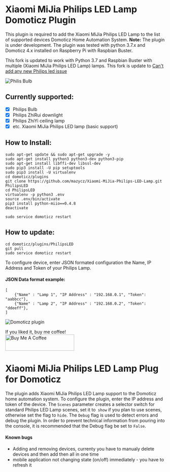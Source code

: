 # Xiaomi MiJia Philips LED Lamp Domoticz Plugin

This plugin is required to add the Xiaomi MiJia Philips LED Lamp to the list of supported devices Domoticz Home Automation System. **Note:** The plugin is under development. The plugin was tested with python 3.7.x and Domoticz 4.x installed on Raspberry Pi with Raspbian Buster.

This fork is updated to work with Python 3.7 and Raspbian Buster with multiple (Xiaomi MiJia Philips LED Lamp) lamps.
This fork is update to [Can't add any new Philips led issue](https://github.com/Whilser/Xiaomi-MiJia-Philips-LED-Lamp/issues/6) 

![Philis Bulb](https://github.com/mazycz/Xiaomi-MiJia-Philips-LED-Lamp/raw/master/images/PhilipsBulb.png)

## Currently supported:

- [x] Philips Bulb
- [x] Philips ZhiRui downlight
- [x] Philips ZhiYi ceiling lamp
- [x] etc. Xiaomi MiJia Philips LED lamp (basic support)

## How to Install:

    sudo apt-get update && sudo apt-get upgrade -y
    sudo apt-get install python3 python3-dev python3-pip
    sudo apt-get install libffi-dev libssl-dev
    sudo pip3 install -U pip setuptools
    sudo pip3 install -U virtualenv
    cd domoticz/plugins
    git clone https://github.com/mazycz/Xiaomi-MiJia-Philips-LED-Lamp.git PhilipsLED
    cd PhilipsLED
    virtualenv -p python3 .env
    source .env/bin/activate
    pip3 install python-miio==0.4.8
    deactivate

    sudo service domoticz restart

## How to update:

    cd domoticz/plugins/PhilipsLED
    git pull
    sudo service domoticz restart

To configure device, enter JSON formated configuration the Name, IP Address and Token of your Philips Lamp.
#### JSON Data format example: 

    [
        {"Name" : "Lamp 1", "IP Address" : "192.168.0.1", "Token": "aabbcc"},
        {"Name" : "Lamp 2", "IP Address" : "192.168.0.2", "Token": "ddeeff"},
    ]


![Domoticz plugin](https://github.com/mazycz/Xiaomi-MiJia-Philips-LED-Lamp/raw/master/images/DomoticzUnit.png)

If you liked it, buy me coffee! <br>
<a href="https://www.buymeacoffee.com/96izNco" target="_blank"><img src="https://cdn.buymeacoffee.com/buttons/default-yellow.png" alt="Buy Me A Coffee" style="height: 51px !important;width: 217px !important;" ></a>


# Xiaomi MiJia Philips LED Lamp Plug for Domoticz

The plugin adds Xiaomi MiJia Philips LED Lamp support to the Domoticz home automation system. To configure the plugin, enter the IP address and token of the device. The `Scenes` parameter creates a selector switch for standard Philips LED Lamp scenes, set it to` show` if you plan to use scenes, otherwise set the flag to `hide`. The `Debug` flag is used to detect errors and debug the plugin. In order to prevent technical information from pouring into the console, it is recommended that the Debug flag be set to `False`.

#### Known bugs
- Adding and removing devices, currenty you have to manualy delete devices and then add then all in one time
- mobile application not changing state (on/off) immediately - you have to refresh it